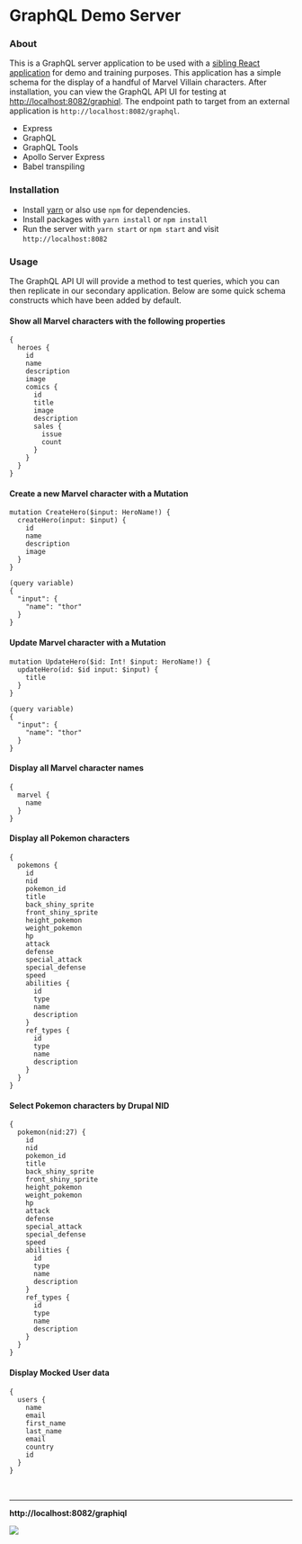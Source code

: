 # GraphQL Demo Server

### About 

This is a GraphQL server application to be used with a [sibling React application](https://github.com/acquia-pso/javascript-ps-starter-react) for demo and training purposes. This application has a simple schema for the display of a handful of Marvel Villain characters. After installation, you can view the GraphQL API UI for testing at  <a href="http://localhost:8082/graphiql">http://localhost:8082/graphiql</a>. The endpoint path to target from an external application is `http://localhost:8082/graphql`.

- Express
- GraphQL
- GraphQL Tools
- Apollo Server Express
- Babel transpiling 


### Installation 

- Install <a href="https://yarnpkg.com/lang/en/docs/install/">yarn</a> or also use `npm` for dependencies.
- Install packages with `yarn install` or `npm install`
- Run the server with `yarn start` or `npm start` and visit `http://localhost:8082`


### Usage

The GraphQL API UI will provide a method to test queries, which you can then replicate in our secondary application. Below are some quick schema constructs which have been added by default. 


#### Show all Marvel characters with the following properties

```
{
  heroes {
    id
    name
    description
    image
    comics {
      id
      title
      image
      description
      sales {
        issue
        count
      }
    }
  }
}

```

#### Create a new Marvel character with a Mutation

```
mutation CreateHero($input: HeroName!) {
  createHero(input: $input) {
    id
    name
    description
    image
  }
}

(query variable)
{
  "input": {
    "name": "thor"
  }
}
```
#### Update Marvel character with a Mutation

```
mutation UpdateHero($id: Int! $input: HeroName!) {
  updateHero(id: $id input: $input) {
    title
  }
}

(query variable)
{
  "input": {
    "name": "thor"
  }
}
```

#### Display all Marvel character names

```
{
  marvel {
    name
  }
}
```

#### Display all Pokemon characters

```
{
  pokemons {
    id
    nid
    pokemon_id
    title
    back_shiny_sprite
    front_shiny_sprite
    height_pokemon
    weight_pokemon
    hp
    attack
    defense
    special_attack
    special_defense
    speed
    abilities {
      id
      type
      name
      description
    }
    ref_types {
      id
      type
      name
      description
    }
  }
}
```

#### Select Pokemon characters by Drupal NID

```
{
  pokemon(nid:27) {
    id
    nid
    pokemon_id
    title
    back_shiny_sprite
    front_shiny_sprite
    height_pokemon
    weight_pokemon
    hp
    attack
    defense
    special_attack
    special_defense
    speed
    abilities {
      id
      type
      name
      description
    }
    ref_types {
      id
      type
      name
      description
    }
  }
}
```

#### Display Mocked User data

```
{
  users {
    name
    email
    first_name
    last_name
    email
    country
    id
  }
}
```

<br />

---------------------------


**http://localhost:8082/graphiql**

<img src="https://content.screencast.com/users/BedimStudios/folders/Jing/media/01c8189d-44a9-495f-bf0d-8778e3945bbb/00002870.png" />






